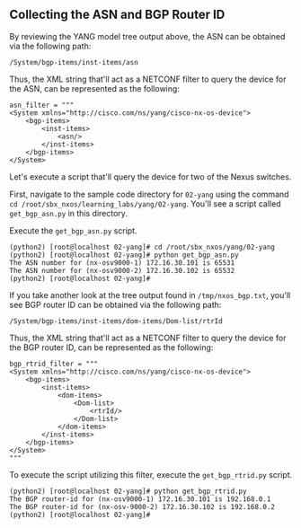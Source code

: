 ## Collecting the ASN and BGP Router ID

By reviewing the YANG model tree output above, the ASN can be obtained via the following path:

`/System/bgp-items/inst-items/asn`

Thus, the XML string that'll act as a NETCONF filter to query the device for the ASN, can be represented as the following:

```
asn_filter = """
<System xmlns="http://cisco.com/ns/yang/cisco-nx-os-device">
    <bgp-items>
        <inst-items>
            <asn/>
        </inst-items>
    </bgp-items>
</System>

```

Let's execute a script that'll query the device for two of the Nexus switches.

First, navigate to the sample code directory for `02-yang` using the command `cd /root/sbx_nxos/learning_labs/yang/02-yang`.  You'll see a script called `get_bgp_asn.py` in this directory.

Execute the `get_bgp_asn.py` script.

```
(python2) [root@localhost 02-yang]# cd /root/sbx_nxos/yang/02-yang
(python2) [root@localhost 02-yang]# python get_bgp_asn.py
The ASN number for (nx-osv9000-1) 172.16.30.101 is 65531
The ASN number for (nx-osv9000-2) 172.16.30.102 is 65532
(python2) [root@localhost 02-yang]#

```


If you take another look at the tree output found in `/tmp/nxos_bgp.txt`, you'll see BGP router ID can be obtained via the following path:

`/System/bgp-items/inst-items/dom-items/Dom-list/rtrId`

Thus, the XML string that'll act as a NETCONF filter to query the device for the BGP router ID, can be represented as the following:

```
bgp_rtrid_filter = """
<System xmlns="http://cisco.com/ns/yang/cisco-nx-os-device">
    <bgp-items>
        <inst-items>
            <dom-items>
                <Dom-list>
                    <rtrId/>
                </Dom-list>
            </dom-items>
        </inst-items>
    </bgp-items>
</System>
"""
```

To execute the script utilizing this filter, execute the `get_bgp_rtrid.py` script.

```
(python2) [root@localhost 02-yang]# python get_bgp_rtrid.py
The BGP router-id for (nx-osv9000-1) 172.16.30.101 is 192.168.0.1
The BGP router-id for (nx-osv-9000-2) 172.16.30.102 is 192.168.0.2
(python2) [root@localhost 02-yang]#

```

